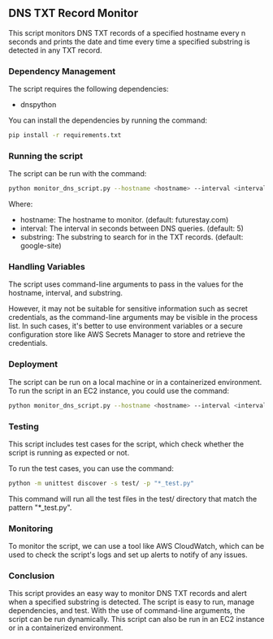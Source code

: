 ## DNS TXT Record Monitor

This script monitors DNS TXT records of a specified hostname every n seconds and prints the date and time every time a specified substring is detected in any TXT record.

### Dependency Management

The script requires the following dependencies:

- dnspython

You can install the dependencies by running the command:
```bash
pip install -r requirements.txt
```
### Running the script
The script can be run with the command:

```bash
python monitor_dns_script.py --hostname <hostname> --interval <interval> --substring <substring>
```
Where:

- hostname: The hostname to monitor. (default: futurestay.com)
- interval: The interval in seconds between DNS queries. (default: 5)
- substring: The substring to search for in the TXT records. (default: google-site)

### Handling Variables
The script uses command-line arguments to pass in the values for the hostname, interval, and substring.

However, it may not be suitable for sensitive information such as secret credentials, as the command-line arguments may be visible in the process list. In such cases, it's better to use environment variables or a secure configuration store like AWS Secrets Manager to store and retrieve the credentials.

### Deployment
The script can be run on a local machine or in a containerized environment. To run the script in an EC2 instance, you could use the command:

```bash
python monitor_dns_script.py --hostname <hostname> --interval <interval> --substring <substring>
```

### Testing
This script includes test cases for the script, which check whether the script is running as expected or not.

To run the test cases, you can use the command:

```bash
python -m unittest discover -s test/ -p "*_test.py"
```

This command will run all the test files in the test/ directory that match the pattern "*_test.py".

### Monitoring
To monitor the script, we can use a tool like AWS CloudWatch, which can be used to check the script's logs and set up alerts to notify of any issues.

### Conclusion
This script provides an easy way to monitor DNS TXT records and alert when a specified substring is detected. The script is easy to run, manage dependencies, and test. With the use of command-line arguments, the script can be run dynamically. This script can also be run in an EC2 instance or in a containerized environment.
